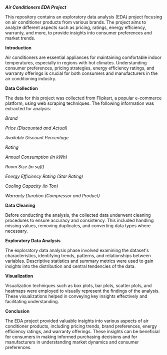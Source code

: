 ***Air Conditioners EDA Project***

This repository contains an exploratory data analysis (EDA) project focusing on air conditioner products from various brands. The project aims to analyze different aspects such as pricing, ratings, energy efficiency, warranty, and more, to provide insights into consumer preferences and market trends.


**Introduction**

Air conditioners are essential appliances for maintaining comfortable indoor temperatures, especially in regions with hot climates. Understanding consumer preferences, pricing strategies, energy efficiency ratings, and warranty offerings is crucial for both consumers and manufacturers in the air conditioning industry.

**Data Collection**

The data for this project was collected from Flipkart, a popular e-commerce platform, using web scraping techniques. The following information was extracted for analysis:

_Brand_

_Price (Discounted and Actual)_

_Available Discount Percentage_

_Rating_

_Annual Consumption (in kWh)_

_Room Size (in sqft)_

_Energy Efficiency Rating (Star Rating)_

_Cooling Capacity (in Ton)_

_Warranty Duration (Compressor and Product)_

**Data Cleaning**

Before conducting the analysis, the collected data underwent cleaning procedures to ensure accuracy and consistency. This included handling missing values, removing duplicates, and converting data types where necessary.

**Exploratory Data Analysis**

The exploratory data analysis phase involved examining the dataset's characteristics, identifying trends, patterns, and relationships between variables. Descriptive statistics and summary metrics were used to gain insights into the distribution and central tendencies of the data.

**Visualization**

Visualization techniques such as box plots, bar plots, scatter plots, and heatmaps were employed to visually represent the findings of the analysis. These visualizations helped in conveying key insights effectively and facilitating understanding.


**Conclusion**


The EDA project provided valuable insights into various aspects of air conditioner products, including pricing trends, brand preferences, energy efficiency ratings, and warranty offerings. These insights can be beneficial for consumers in making informed purchasing decisions and for manufacturers in understanding market dynamics and consumer preferences.
